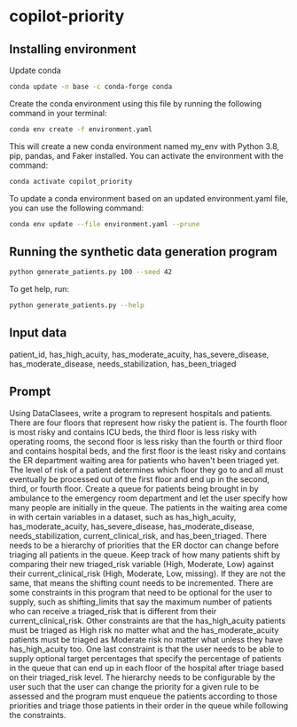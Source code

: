 # copilot-priority

## Installing environment

Update conda
```bash
conda update -n base -c conda-forge conda
```


Create the conda environment using this file by running the following command in your terminal:
```bash
conda env create -f environment.yaml
```
This will create a new conda environment named my_env with Python 3.8, pip, pandas, and Faker installed. You can activate the environment with the command:
```bash
conda activate copilot_priority
```

To update a conda environment based on an updated environment.yaml file, you can use the following command:
```bash
conda env update --file environment.yaml --prune
```





## Running the synthetic data generation program

```bash
python generate_patients.py 100 --seed 42
```

To get help, run:
```bash 
python generate_patients.py --help
```




## Input data
patient_id, has_high_acuity, has_moderate_acuity, has_severe_disease, has_moderate_disease, needs_stabilization, has_been_triaged

## Prompt

Using DataClasees, write a program to represent hospitals and patients. There are four floors that represent how risky the patient is. The fourth floor is most risky and contains ICU beds, the third floor is less risky with operating rooms, the second floor is less risky than the fourth or third floor and contains hospital beds, and the first floor is the least risky and contains the ER department waiting area for patients who haven't been triaged yet. The level of risk of a patient determines which floor they go to and all must eventually be processed out of the first floor and end up in the second, third, or fourth floor. Create a queue for patients being brought in by ambulance to the emergency room department and let the user specify how many people are initially in the queue. The patients in the waiting area come in with certain variables in a dataset, such as has_high_acuity, has_moderate_acuity, has_severe_disease, has_moderate_disease, needs_stabilization, current_clinical_risk, and has_been_triaged. There needs to be a hierarchy of priorities that the ER doctor can change before triaging all patients in the queue. Keep track of how many patients shift by comparing their new triaged_risk variable (High, Moderate, Low) against their current_clinical_risk (High, Moderate, Low, missing). If they are not the same, that means the shifting count needs to be incremented. There are some constraints in this program that need to be optional for the user to supply, such as shifting_limits that say the maximum number of patients who can receive a triaged_risk that is different from their current_clinical_risk. Other constraints are that the has_high_acuity patients must be triaged as High risk no matter what and the has_moderate_acuity patients must be triaged as Moderate risk no matter what unless they have has_high_acuity too. One last constraint is that the user needs to be able to supply optional target percentages that specify the percentage of patients in the queue that can end up in each floor of the hospital after triage based on their triaged_risk level. The hierarchy needs to be configurable by the user such that the user can change the priority for a given rule to be assessed and the program must enqueue the patients according to those priorities and triage those patients in their order in the queue while following the constraints.

